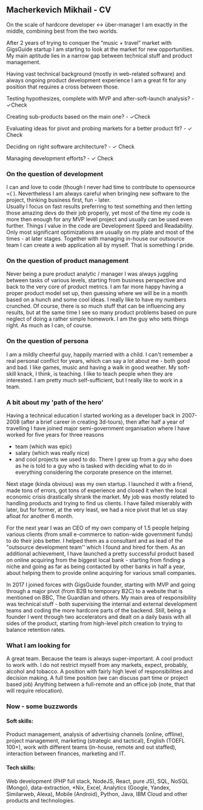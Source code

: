 ## Macherkevich Mikhail - CV

On the scale of hardcore developer <-> über-manager I am exactly in the middle, combining best from the two worlds. 

After 2 years of trying to conquer the “music + travel” market with GigsGuide startup I am starting to look at the market for new opportunities.
My main aptitude lies in a narrow gap between technical stuff and product management.

Having vast technical background (mostly in web-related software) and always ongoing product development experience I am a great fit for any position that requires a cross between those. 

Testing hypothesizes, complete with MVP and after-soft-launch analysis?  - ✓Check

Creating sub-products based on the main one?  - ✓Check 

Evaluating ideas for pivot and probing markets for a better product fit?  - ✓ Check

Deciding on right software architecture?  - ✓ Check

Managing development efforts?  - ✓ Check


### On the question of development

I can and love to code (though I never had time to contribute to opensource =(  ). Nevertheless I am always careful when bringing new software to the project, thinking business first, fun - later.  
Usually I focus on fast results preferring to test something and then letting those amazing devs do their job properly, yet most of the time my code is more then enough for any MVP level project and usually can be used even further.
Things I value in the code are Development Speed and Readability. Only most significant optimizations are usually on my plate and most of the times - at later stages. 
Together with managing in-house our outsource team I can create a web application all by myself. That is something I pride. 

### On the question of product management

Never being a pure product analytic / manager I was always juggling between tasks of various levels, starting from business perspective and back to the very core of product metrics. I am far more happy having a proper product model set up, then guessing where we will be in a month based on a hunch and some cool ideas. I really like to have my numbers crunched. Of course, there is so much stuff that can be influencing any results, but at the same time I see so many product problems based on pure neglect of doing a rather simple homework. 
I am the guy who sets things right. As much as I can, of course. 

### On the question of persona

I am a mildly cheerful guy, happily married with a child. I can't remember a real personal conflict for years, which can say a lot about me - both good and bad. I like games, music and having a walk in good weather. My soft-skill knack, I think, is teaching. I like to teach people when they are interested. I am pretty much self-sufficient, but I really like to work in a team. 


### A bit about my 'path of the hero'

Having a technical education I started working as a developer back in 2007-2008 (after a brief career in creating 3d-tours), then after half a year of travelling I have joined major semi-government organisation where I have worked for five years for three reasons 
- team (which was epic) 
- salary (which was really nice)
- and cool projects we used to do. 
There I grew up from a guy who does as he is told to a guy who is tasked with deciding what to do in everything considering the corporate presence on the internet.

Next stage (kinda obvious) was my own startup. I launched it with a friend, made tons of errors, got tons of experience and closed it when the local economic crisis drastically shrank the market. My job was mostly related to handling products and trying to find us clients. I have failed miserably with later, but for former, at the very least, we had a nice pivot that let us stay afloat for another 6 month. 

For the next year I was an CEO of my own company of 1.5 people helping various clients (from small e-commerce to nation-wide government funds) to do their jobs better. I helped them as a consultant and as lead of the "outsource development team'' which I found and hired for them. As an additional achievement, I have launched a pretty successful product based on online acquiring from the biggest local bank - starting from finding a niche and going as far as being contacted by other banks in half a year, about helping them to provide online acquiring for various small companies. 

In 2017 I joined forces with GigsGuide founder, starting with MVP and going through a major pivot (from B2B to temporary B2C) to a website that is mentioned on BBC, The Guardian and others. My main area of responsibility was technical stuff - both supervising the internal and external development teams and coding the more hardcore parts of the backend. Still, being a founder I went through two accelerators and dealt on a daily basis with all sides of the product, starting from high-level pitch creation to trying to balance retention rates. 

### What I am looking for

A great team. Because the team is always super-important. 
A cool product to work with. I do not restrict myself from any markets, expect, probably, alcohol and tobacco. 
A position with fairly high level of responsibilities and decision making. 
A full time position (we can discuss part time or project based job)
Anything between a full-remote and an office job (note, that that will require relocation). 

### Now - some buzzwords

#### Soft skills: 
Product management, analysis of advertising channels (online, offline), project management, marketing (strategic and tactical), English (TOEFL 100+), work with different teams (in-house, remote and out staffed), interaction between finances, marketing and IT.

#### Tech skills: 
Web development (PHP full stack, NodeJS, React, pure JS), SQL, NoSQL (Mongo), data-extraction, *Nix, Excel, Analytics (Google, Yandex, Similarweb, Alexa), Mobile (Android), Python, Java, IBM Cloud and other products and technologies.
